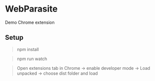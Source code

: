 # WebParasite
Demo Chrome extension

## Setup

> npm install

> npm run watch

> Open extensions tab in Chrome -> enable developer mode -> Load unpacked -> choose dist folder and load 
